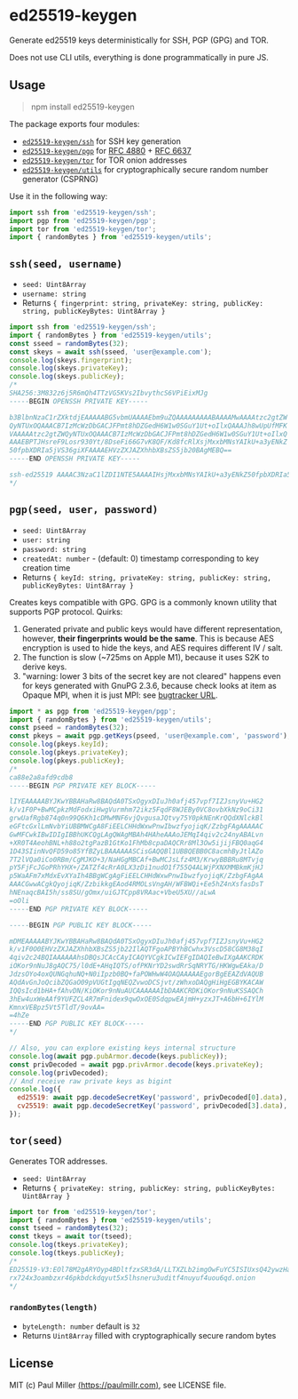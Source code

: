 # ed25519-keygen

Generate ed25519 keys deterministically for SSH, PGP (GPG) and TOR.

Does not use CLI utils, everything is done programmatically in pure JS.

## Usage

> npm install ed25519-keygen

The package exports four modules:

- [`ed25519-keygen/ssh`](#sshseed-username) for SSH key generation
- [`ed25519-keygen/pgp`](#pgpseed-user-password) for [RFC 4880](https://datatracker.ietf.org/doc/html/rfc4880) + [RFC 6637](https://datatracker.ietf.org/doc/html/rfc6637)
- [`ed25519-keygen/tor`](#torseed) for TOR onion addresses
- [`ed25519-keygen/utils`](#randombyteslength) for cryptographically secure random number generator (CSPRNG)

Use it in the following way:

```ts
import ssh from 'ed25519-keygen/ssh';
import pgp from 'ed25519-keygen/pgp';
import tor from 'ed25519-keygen/tor';
import { randomBytes } from 'ed25519-keygen/utils';
```

## `ssh(seed, username)`

- `seed: Uint8Array`
- `username: string`
- Returns `{ fingerprint: string, privateKey: string, publicKey: string, publicKeyBytes: Uint8Array }`

```js
import ssh from 'ed25519-keygen/ssh';
import { randomBytes } from 'ed25519-keygen/utils';
const sseed = randomBytes(32);
const skeys = await ssh(sseed, 'user@example.com');
console.log(skeys.fingerprint);
console.log(skeys.privateKey);
console.log(skeys.publicKey);
/*
SHA256:3M832z6j5R6mQh4TTzVG5KVs2IbvythcS6VPiEixMJg
-----BEGIN OPENSSH PRIVATE KEY-----

b3BlbnNzaC1rZXktdjEAAAAABG5vbmUAAAAEbm9uZQAAAAAAAAABAAAAMwAAAAtzc2gtZW
QyNTUxOQAAACB7IzMcWzDbGACJFPmt8hDZGedH6W1w0SGuY1Ut+oIlxQAAAJh8wUpUfMFK
VAAAAAtzc2gtZWQyNTUxOQAAACB7IzMcWzDbGACJFPmt8hDZGedH6W1w0SGuY1Ut+oIlxQ
AAAEBPTJHsreF9Losr930Yt/8DseFi66G7vK8QF/Kd8fcRlXsjMxxbMNsYAIkU+a3yENkZ
50fpbXDRIa5jVS36giXFAAAAEHVzZXJAZXhhbXBsZS5jb20BAgMEBQ==
-----END OPENSSH PRIVATE KEY-----

ssh-ed25519 AAAAC3NzaC1lZDI1NTE5AAAAIHsjMxxbMNsYAIkU+a3yENkZ50fpbXDRIa5jVS36giXF user@example.com
*/
```

## `pgp(seed, user, password)`

- `seed: Uint8Array`
- `user: string`
- `password: string`
- `createdAt: number` - (default: 0) timestamp corresponding to key creation time
- Returns `{ keyId: string, privateKey: string, publicKey: string, publicKeyBytes: Uint8Array }`

Creates keys compatible with GPG. GPG is a commonly known utility that supports PGP protocol. Quirks:

1. Generated private and public keys would have different representation,
   however, **their fingerprints would be the same**. This is because AES encryption is used to
   hide the keys, and AES requires different IV / salt.
2. The function is slow (~725ms on Apple M1), because it uses S2K to derive keys.
3. "warning: lower 3 bits of the secret key are not cleared"
   happens even for keys generated with GnuPG 2.3.6, because check looks at item as Opaque MPI, when it is just MPI: see [bugtracker URL](https://dev.gnupg.org/rGdbfb7f809b89cfe05bdacafdb91a2d485b9fe2e0).

```js
import * as pgp from 'ed25519-keygen/pgp';
import { randomBytes } from 'ed25519-keygen/utils';
const pseed = randomBytes(32);
const pkeys = await pgp.getKeys(pseed, 'user@example.com', 'password');
console.log(pkeys.keyId);
console.log(pkeys.privateKey);
console.log(pkeys.publicKey);
/*
ca88e2a8afd9cdb8
-----BEGIN PGP PRIVATE KEY BLOCK-----

lIYEAAAAABYJKwYBBAHaRw8BAQdA0TSxOgyxDIuJh0afj457vpf7IZJsnyVu+HG2
k/v1F0P+BwMCpkzMdFodxiHwgVurmhm72ikz5FqdF8WJEBy0VC8ovbXkNz9oCi31
grwUafRgb874q0n99Q6Kh1cDMwMNF6vjQvgusaJQtvy75Y0pkNEnKrQQdXNlckBl
eGFtcGxlLmNvbYiUBBMWCgA8FiEELCHHdWxwPnwIbwzfyojiqK/ZzbgFAgAAAAAC
GwMFCwkIBwIDIgIBBhUKCQgLAgQWAgMBAh4HAheAAAoJEMqI4qiv2c24nyABALvn
+XR0T4AeohBNL+h88o2tgPazB1GtKo1FhMb8cpaDAQCRr8Ml3Ow5ijijFBQ0aqG4
1D43SIinNvQFD59o85YfBZyLBAAAAAASCisGAQQBl1UBBQEBB0C8acmhByJtlAZo
7T2lVQa0iCo0RBm/CgMJKO+3/NaHGgMBCAf+BwMCJsLfz4M3/KrwyBBBRu8MTvjq
pY5FjFcJGoPRhYHX+/ZATZf4cRrA0LX3zDi1nudO1f755Q4ALWjPXNXMMBkmKjHJ
p5WaAFm7xMdxEvXYaIh4BBgWCgAgFiEELCHHdWxwPnwIbwzfyojiqK/ZzbgFAgAA
AAACGwwACgkQyojiqK/ZzbikkgEAod4RMOLsVngAH/WFBWQi+Ee5hZ4nXsfasDsT
hNEnaqcBAI5h/ss8SU/gOmx/uiGJTCpp8VRAac+VbeU5XU//aLwA
=oOli
-----END PGP PRIVATE KEY BLOCK-----

-----BEGIN PGP PUBLIC KEY BLOCK-----

mDMEAAAAABYJKwYBBAHaRw8BAQdA0TSxOgyxDIuJh0afj457vpf7IZJsnyVu+HG2
k/v1F0O0EHVzZXJAZXhhbXBsZS5jb22IlAQTFgoAPBYhBCwhx3VscD58CG8M38qI
4qiv2c24BQIAAAAAAhsDBQsJCAcCAyICAQYVCgkICwIEFgIDAQIeBwIXgAAKCRDK
iOKor9nNuJ8gAQC75/l0dE+AHqIQTS/ofPKNrYD2swdRrSqNRYTG/HKWgwEAka/D
JdzsOYo4oxQUNGqhuNQ+N0iIpzb0BQ+faPOWHwW4OAQAAAAAEgorBgEEAZdVAQUB
AQdAvGnJoQcibZQGaO09pVUGtIgqNEQZvwoDCSjvt/zWhxoDAQgHiHgEGBYKACAW
IQQsIcd1bHA+fAhvDN/KiOKor9nNuAUCAAAAAAIbDAAKCRDKiOKor9nNuKSSAQCh
3hEw4uxWeAAf9YUFZCL4R7mFnidex9qwOxOE0SdqpwEAjmH+yzxJT+A6bH+6IYlM
KmnxVEBpz5Vt5TldT/9ovAA=
=4hZe
-----END PGP PUBLIC KEY BLOCK-----
*/

// Also, you can explore existing keys internal structure
console.log(await pgp.pubArmor.decode(keys.publicKey));
const privDecoded = await pgp.privArmor.decode(keys.privateKey);
console.log(privDecoded);
// And receive raw private keys as bigint
console.log({
  ed25519: await pgp.decodeSecretKey('password', privDecoded[0].data),
  cv25519: await pgp.decodeSecretKey('password', privDecoded[3].data),
});
```

## `tor(seed)`

Generates TOR addresses.

- `seed: Uint8Array`
- Returns `{ privateKey: string, publicKey: string, publicKeyBytes: Uint8Array }`

```js
import tor from 'ed25519-keygen/tor';
import { randomBytes } from 'ed25519-keygen/utils';
const tseed = randomBytes(32);
const tkeys = await tor(tseed);
console.log(tkeys.privateKey);
console.log(tkeys.publicKey);
/*
ED25519-V3:EOl78M2gARYOyp4BDltfzxSR3dA/LLTXZLb2imgOwFuYC5ISIUxsQ42ywzHaxvc03mahmaLziuyN0+f8EhM+4w==
rx724x3oambzxr46pkbdckdqyut5x5lhsneru3uditf4nuyuf4uou6qd.onion
*/
```

### `randomBytes(length)`

- `byteLength: number` default is `32`
- Returns `Uint8Array` filled with cryptographically secure random bytes

## License

MIT (c) Paul Miller [(https://paulmillr.com)](https://paulmillr.com), see LICENSE file.
